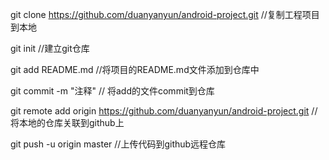 git clone https://github.com/duanyanyun/android-project.git 				//复制工程项目到本地

git init																	//建立git仓库

git add README.md															//将项目的README.md文件添加到仓库中

git commit -m "注释"														//	将add的文件commit到仓库

git remote add origin https://github.com/duanyanyun/android-project.git     //将本地的仓库关联到github上

git push -u origin master													//上传代码到github远程仓库

